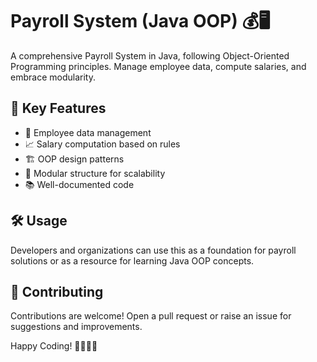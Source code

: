 # Payroll System (Java OOP) 💰🖥️

A comprehensive Payroll System in Java, following Object-Oriented Programming principles. Manage employee data, compute salaries, and embrace modularity.

## 🚀 Key Features

- 📂 Employee data management
- 📈 Salary computation based on rules
- 🏗️ OOP design patterns
- 🧩 Modular structure for scalability
- 📚 Well-documented code

## 🛠️ Usage

Developers and organizations can use this as a foundation for payroll solutions or as a resource for learning Java OOP concepts.

## 🤝 Contributing

Contributions are welcome! Open a pull request or raise an issue for suggestions and improvements.


Happy Coding! 👩‍💻👨‍💻
